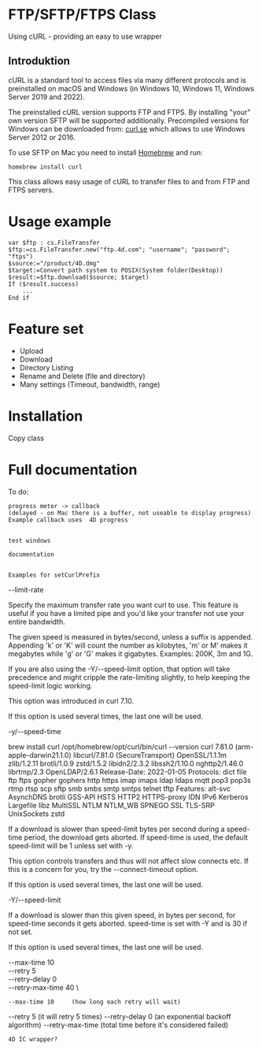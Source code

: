 # FTP/SFTP/FTPS Class
Using cURL - providing an easy to use wrapper

## Introduktion
cURL is a standard tool to access files via many different protocols and is preinstalled on macOS and Windows (in Windows 10, Windows 11, Windows Server 2019 and 2022).

The preinstalled cURL version supports FTP and FTPS. By installing "your" own version SFTP will be supported additionally. 
Precompiled versions for Windows can be downloaded from:
[curl.se](https://curl.se/download.html)
which allows to use Windows Server 2012 or 2016.

To use SFTP on Mac you need to install [Homebrew](https://brew.sh) and run:
```
homebrew install curl
```

This class allows easy usage of cURL to transfer files to and from FTP and FTPS servers.

# Usage example

```4D
var $ftp : cs.FileTransfer
$ftp:=cs.FileTransfer.new("ftp.4d.com"; "username"; "password"; "ftps")
$source:="/product/4D.dmg"
$target:=Convert path system to POSIX(System folder(Desktop))
$result:=$ftp.download($source; $target)
If ($result.success)
	...
End if
```

# Feature set
- Upload
- Download
- Directory Listing
- Rename and Delete (file and directory)
- Many settings (Timeout, bandwidth, range)

# Installation

Copy class

# Full documentation



To do:
	
	
	
	progress meter -> callback
	(delayed - on Mac there is a buffer, not useable to display progress)
	Example callback uses  4D progress
	
	
	test windows
	
	documentation
	
	
	Examples for setCurlPrefix

--limit-rate <speed>

Specify the maximum transfer rate you want curl to use. This feature is useful if you have a limited pipe and you'd like your transfer not use your entire bandwidth.

The given speed is measured in bytes/second, unless a suffix is appended. Appending 'k' or 'K' will count the number as kilobytes, 'm' or M' makes it megabytes while 'g' or 'G' makes it gigabytes. Examples: 200K, 3m and 1G.

If you are also using the -Y/--speed-limit option, that option will take precedence and might cripple the rate-limiting slightly, to help keeping the speed-limit logic working.

This option was introduced in curl 7.10.

If this option is used several times, the last one will be used.

-y/--speed-time <time>




brew install curl
/opt/homebrew/opt/curl/bin/curl --version
curl 7.81.0 (arm-apple-darwin21.1.0) libcurl/7.81.0 (SecureTransport) OpenSSL/1.1.1m zlib/1.2.11 brotli/1.0.9 zstd/1.5.2 libidn2/2.3.2 libssh2/1.10.0 nghttp2/1.46.0 librtmp/2.3 OpenLDAP/2.6.1
Release-Date: 2022-01-05
Protocols: dict file ftp ftps gopher gophers http https imap imaps ldap ldaps mqtt pop3 pop3s rtmp rtsp scp sftp smb smbs smtp smtps telnet tftp 
Features: alt-svc AsynchDNS brotli GSS-API HSTS HTTP2 HTTPS-proxy IDN IPv6 Kerberos Largefile libz MultiSSL NTLM NTLM_WB SPNEGO SSL TLS-SRP UnixSockets zstd


If a download is slower than speed-limit bytes per second during a speed-time period, the download gets aborted. If speed-time is used, the default speed-limit will be 1 unless set with -y.

This option controls transfers and thus will not affect slow connects etc. If this is a concern for you, try the --connect-timeout option.

If this option is used several times, the last one will be used.

-Y/--speed-limit <speed>

If a download is slower than this given speed, in bytes per second, for speed-time seconds it gets aborted. speed-time is set with -Y and is 30 if not set.

If this option is used several times, the last one will be used.


  --max-time 10 \
    --retry 5 \
    --retry-delay 0 \
    --retry-max-time 40 \
    
    --max-time 10     (how long each retry will wait)
--retry 5         (it will retry 5 times)
--retry-delay 0   (an exponential backoff algorithm)
--retry-max-time  (total time before it's considered failed)


	4D IC wrapper?